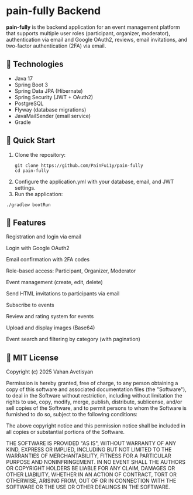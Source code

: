 # pain-fully Backend

**pain-fully** is the backend application for an event management platform that supports multiple user roles (participant, organizer, moderator), authentication via email and Google OAuth2, reviews, email invitations, and two-factor authentication (2FA) via email.

## 🔧 Technologies

- Java 17  
- Spring Boot 3  
- Spring Data JPA (Hibernate)  
- Spring Security (JWT + OAuth2)  
- PostgreSQL  
- Flyway (database migrations)  
- JavaMailSender (email service)  
- Gradle  

## 🚀 Quick Start

1. Clone the repository:
   ```
   git clone https://github.com/PainFu11y/pain-fully
   cd pain-fully
   ```
2. Configure the application.yml with your database, email, and JWT settings.
3. Run the application:
 ```
./gradlew bootRun
```

## 🧩 Features

Registration and login via email

Login with Google OAuth2

Email confirmation with 2FA codes

Role-based access: Participant, Organizer, Moderator

Event management (create, edit, delete)

Send HTML invitations to participants via email

Subscribe to events

Review and rating system for events

Upload and display images (Base64)

Event search and filtering by category (with pagination)


## 📝 MIT License


Copyright (c) 2025 Vahan Avetisyan

Permission is hereby granted, free of charge, to any person obtaining a copy
of this software and associated documentation files (the "Software"), to deal
in the Software without restriction, including without limitation the rights
to use, copy, modify, merge, publish, distribute, sublicense, and/or sell
copies of the Software, and to permit persons to whom the Software is
furnished to do so, subject to the following conditions:

The above copyright notice and this permission notice shall be included in all
copies or substantial portions of the Software.

THE SOFTWARE IS PROVIDED "AS IS", WITHOUT WARRANTY OF ANY KIND, EXPRESS OR
IMPLIED, INCLUDING BUT NOT LIMITED TO THE WARRANTIES OF MERCHANTABILITY,
FITNESS FOR A PARTICULAR PURPOSE AND NONINFRINGEMENT. IN NO EVENT SHALL THE
AUTHORS OR COPYRIGHT HOLDERS BE LIABLE FOR ANY CLAIM, DAMAGES OR OTHER
LIABILITY, WHETHER IN AN ACTION OF CONTRACT, TORT OR OTHERWISE, ARISING FROM,
OUT OF OR IN CONNECTION WITH THE SOFTWARE OR THE USE OR OTHER DEALINGS IN THE
SOFTWARE.





